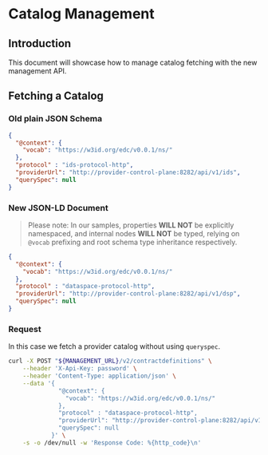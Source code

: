 # Catalog Management

## Introduction
This document will showcase how to manage catalog fetching with the new management API.

## Fetching a Catalog

### Old plain JSON Schema

```json
{
  "@context": {
    "vocab": "https://w3id.org/edc/v0.0.1/ns/"
  },
  "protocol" : "ids-protocol-http",
  "providerUrl": "http://provider-control-plane:8282/api/v1/ids",
  "querySpec": null
}
```

### New JSON-LD Document

> Please note: In our samples, properties **WILL NOT** be explicitly namespaced, and internal nodes **WILL NOT** be typed, relying on `@vocab` prefixing and root schema type inheritance respectively.


```json
{
  "@context": {
    "vocab": "https://w3id.org/edc/v0.0.1/ns/"
  },
  "protocol" : "dataspace-protocol-http",
  "providerUrl": "http://provider-control-plane:8282/api/v1/dsp",
  "querySpec": null
}
```

### Request
In this case we fetch a provider catalog without using `queryspec`.

```bash
curl -X POST "${MANAGEMENT_URL}/v2/contractdefinitions" \
    --header 'X-Api-Key: password' \
    --header 'Content-Type: application/json' \
    --data '{
              "@context": {
                "vocab": "https://w3id.org/edc/v0.0.1/ns/"
              },
              "protocol" : "dataspace-protocol-http",
              "providerUrl": "http://provider-control-plane:8282/api/v1/dsp",
              "querySpec": null
            }' \
    -s -o /dev/null -w 'Response Code: %{http_code}\n'